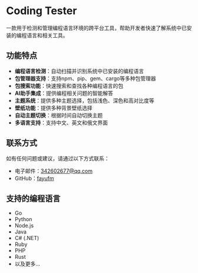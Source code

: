 # Coding Tester

一款用于检测和管理编程语言环境的跨平台工具，帮助开发者快速了解系统中已安装的编程语言和相关工具。
## 功能特点

- **编程语言检测**：自动扫描并识别系统中已安装的编程语言
- **包管理器支持**：支持npm、pip、gem、cargo等多种包管理器
- **包搜索功能**：快速搜索和查找各种编程语言的包
- **AI助手集成**：提供编程相关问题的智能解答
- **主题系统**：提供多种主题选择，包括浅色、深色和高对比度等
- **壁纸功能**：提供多种背景壁纸选择
- **自动主题切换**：根据时间自动切换主题
- **多语言支持**：支持中文、英文和俄文界面

## 联系方式

如有任何问题或建议，请通过以下方式联系：

- 电子邮件：342602677@qq.com
- GitHub：[fayufm](https://github.com/fayufm)

## 支持的编程语言

- Go
- Python
- Node.js
- Java
- C# (.NET)
- Ruby
- PHP
- Rust
- 以及更多...

